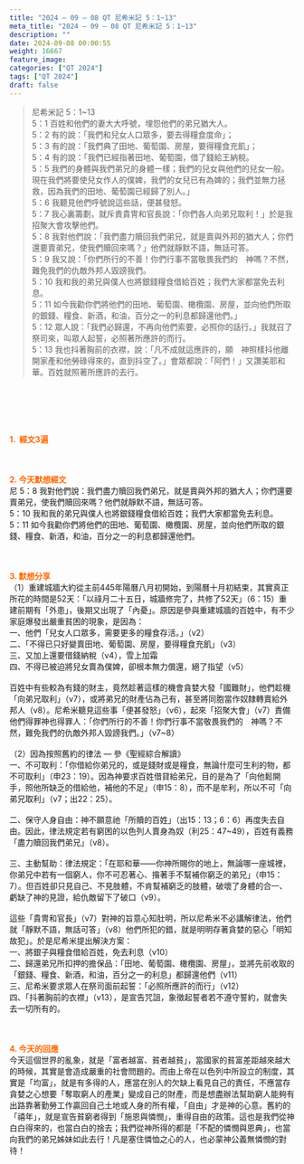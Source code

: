 ```yaml
---
title: "2024 – 09 – 08 QT 尼希米記 5：1~13"
meta_title: "2024 – 09 – 08 QT 尼希米記 5：1~13"
description: ""
date: 2024-09-08 00:00:55
weight: 16667
feature_image: 
categories: ["QT 2024"]
tags: ["QT 2024"]
draft: false
---
```


<blockquote>尼希米記 5：1~13<br />
5：1 百姓和他們的妻大大呼號，埋怨他們的弟兄猶大人。<br />
5：2 有的說：「我們和兒女人口眾多，要去得糧食度命」；<br />
5：3 有的說：「我們典了田地、葡萄園、房屋，要得糧食充飢」；<br />
5：4 有的說：「我們已經指著田地、葡萄園，借了錢給王納稅。<br />
5：5 我們的身體與我們弟兄的身體一樣；我們的兒女與他們的兒女一般。現在我們將要使兒女作人的僕婢，我們的女兒已有為婢的；我們並無力拯救，因為我們的田地、葡萄園已經歸了別人。」<br />
5：6 我聽見他們呼號說這些話，便甚發怒。<br />
5：7 我心裏籌劃，就斥責貴冑和官長說：「你們各人向弟兄取利！」於是我招聚大會攻擊他們。<br />
5：8 我對他們說：「我們盡力贖回我們弟兄，就是賣與外邦的猶大人；你們還要賣弟兄，使我們贖回來嗎？」他們就靜默不語，無話可答。<br />
5：9 我又說：「你們所行的不善！你們行事不當敬畏我們的　神嗎？不然，難免我們的仇敵外邦人毀謗我們。<br />
5：10 我和我的弟兄與僕人也將銀錢糧食借給百姓；我們大家都當免去利息。<br />
5：11 如今我勸你們將他們的田地、葡萄園、橄欖園、房屋，並向他們所取的銀錢、糧食、新酒，和油，百分之一的利息都歸還他們。」<br />
5：12 眾人說：「我們必歸還，不再向他們索要，必照你的話行。」我就召了祭司來，叫眾人起誓，必照著所應許的而行。<br />
5：13 我也抖著胸前的衣襟，說：「凡不成就這應許的，願　神照樣抖他離開家產和他勞碌得來的，直到抖空了。」會眾都說：「阿們！」又讚美耶和華。百姓就照著所應許的去行。</blockquote><br />
&nbsp;<br />
<br />
&nbsp;<br />
<br />
<span style="color: #ff6600;"><strong>1.  經文3遍</strong></span><br />
<br />
&nbsp;<br />
<br />
<span style="color: #ff6600;"><strong>2. 今天默想經文<br />
</strong></span>尼 5：8 我對他們說：我們盡力贖回我們弟兄，就是賣與外邦的猶大人；你們還要賣弟兄，使我們贖回來嗎？他們就靜默不語，無話可答。<br />
5：10 我和我的弟兄與僕人也將銀錢糧食借給百姓；我們大家都當免去利息。<br />
5：11 如今我勸你們將他們的田地、葡萄園、橄欖園、房屋，並向他們所取的銀錢、糧食、新酒，和油，百分之一的利息都歸還他們。<br />
<br />
&nbsp;<br />
<br />
<strong><span style="color: #ff6600;">3. 默想分享<br />
</span></strong>（1）重建城牆大約從主前445年陽曆八月初開始，到陽曆十月初結束，其實真正所花的時間是52天：「以祿月二十五日，城牆修完了，共修了52天」（6：15）重建前期有「外患」，後期又出現了「內憂」。原因是參與重建城牆的百姓中，有不少家庭爆發出嚴重貧困的現象，是因為：<br />
一、他們「兒女人口眾多，需要更多的糧食存活。」（v2）<br />
二、「不得已只好變賣田地、葡萄園、房屋，要得糧食充飢」（v3）<br />
三、又加上還要借錢納稅（v4），雪上加霜<br />
四、不得已被迫將兒女賣為僕婢，卻根本無力償還，絕了指望（v5）<br />
<br />
百姓中有些較為有錢的財主，竟然趁著這樣的機會貪婪大發「國難財」，他們趁機「向弟兄取利」（v7），或將弟兄的財產佔為己有，甚至將同胞當作奴隸轉賣給外邦人（v8）。尼希米聽見這些事「便甚發怒」（v6），起來「招聚大會」（v7）責備他們得罪神也得罪人：「你們所行的不善！你們行事不當敬畏我們的　神嗎？不然，難免我們的仇敵外邦人毀謗我們。」（v7~8）<br />
<br />
（2）因為按照舊約的律法 — 參《聖經綜合解讀》<br />
一、不可取利：「你借給你弟兄的，或是錢財或是糧食，無論什麼可生利的物，都不可取利」（申23：19）。因為神要求百姓借貸給弟兄，目的是為了「向他鬆開手，照他所缺乏的借給他，補他的不足」（申15：8），而不是牟利，所以不可「向弟兄取利」（v7；出22：25）。<br />
<br />
二、保守人身自由：神不願意祂「所贖的百姓」（出15：13；6：6）再度失去自由。因此，律法規定若有窮困的以色列人賣身為奴（利25：47~49），百姓有義務「盡力贖回我們弟兄」（v8）。<br />
<br />
三、主動幫助：律法規定：「在耶和華——你神所賜你的地上，無論哪一座城裡，你弟兄中若有一個窮人，你不可忍著心、揝著手不幫補你窮乏的弟兄」（申15：7）。但百姓卻只見自己、不見肢體，不肯幫補窮乏的肢體，破壞了身體的合一、虧缺了神的見證，給仇敵留下了破口（v9）。<br />
<br />
這些「貴冑和官長」（v7）對神的旨意心知肚明，所以尼希米不必講解律法，他們就「靜默不語，無話可答」（v8）他們所犯的錯，就是明明存著貪婪的惡心「明知故犯」。於是尼希米提出解決方案：<br />
一、將銀子與糧食借給百姓，免去利息（v10）<br />
二、歸還弟兄所扣押的擔保品：「田地、葡萄園、橄欖園、房屋」，並將先前收取的「銀錢、糧食、新酒，和油，百分之一的利息」都歸還他們（v11）<br />
三、尼希米要求眾人在祭司面前起誓：「必照所應許的而行」（v12）<br />
四、「抖著胸前的衣襟」（v13），是宣告咒詛，象徵起誓者若不遵守誓約，就會失去一切所有的。<br />
<br />
&nbsp;<br />
<br />
<strong style="font-size: inherit;"><span style="color: #ff6600;">4. 今天的回應<br />
</span></strong>今天這個世界的亂象，就是「富者越富、貧者越貧」，當國家的貧富差距越來越大的時候，其實是會造成嚴重的社會問題的。而由上帝在以色列中所設立的制度，其實是「均富」，就是有多得的人，應當在別人的欠缺上看見自己的責任，不應當存貪婪之心想要「奪取窮人的產業」變成自己的財產，而是想盡辦法幫助窮人能夠有出路靠著勤勞工作贏回自己土地或人身的所有權，「自由」才是神的心意。舊約的「禧年」，就是宣告貧窮者得到「施恩與憐憫」，重得自由的政策。這也是我們從神白白得來的，也當白白的捨去；我們從神所得的都是「不配的憐憫與恩典」，也當向我們的弟兄姊妹如此去行！凡是塞住憐恤之心的人，也必蒙神公義無憐憫的對待！<br />
<br />
&nbsp;<br />
<br />
&nbsp;
        
